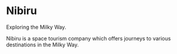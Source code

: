 # Nibiru
Exploring the Milky Way.


Nibiru is a space tourism company which offers journeys to various destinations in the Milky Way.
